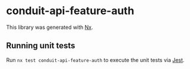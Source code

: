 # conduit-api-feature-auth

This library was generated with [Nx](https://nx.dev).

## Running unit tests

Run `nx test conduit-api-feature-auth` to execute the unit tests via [Jest](https://jestjs.io).
